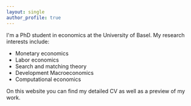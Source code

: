 ```yaml
---
layout: single
author_profile: true
---
```


I'm a PhD student in economics at the University of Basel. My research interests include:

* Monetary economics
* Labor economics
* Search and matching theory
* Development Macroeconomics
* Computational economics

On this website you can find my detailed CV as well as a preview of my work.
